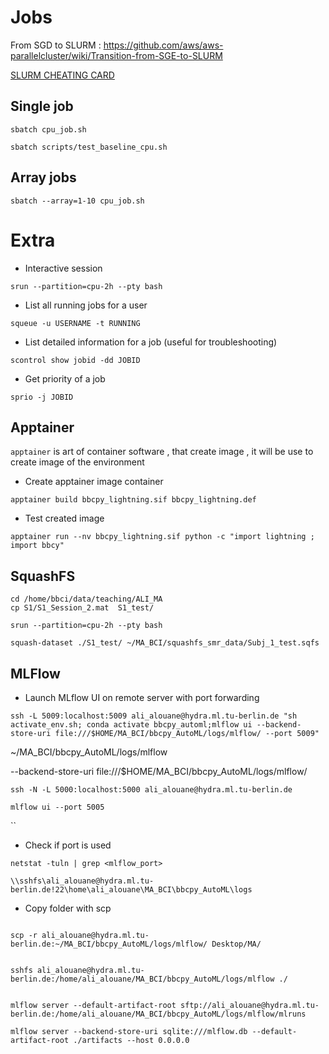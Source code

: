 

# Jobs

From SGD to SLURM : https://github.com/aws/aws-parallelcluster/wiki/Transition-from-SGE-to-SLURM

[SLURM CHEATING CARD](https://git.tu-berlin.de/ml-group/hydra/documentation/-/blob/main/cheating-card.md)
## Single job


```shell
sbatch cpu_job.sh
```


```shell
sbatch scripts/test_baseline_cpu.sh
```

## Array jobs

```shell
sbatch --array=1-10 cpu_job.sh
```


# Extra 


* Interactive session

```shell
srun --partition=cpu-2h --pty bash
```

* List all running jobs for a user
```shell
squeue -u USERNAME -t RUNNING
```

* List detailed information for a job (useful for troubleshooting)

```shell
scontrol show jobid -dd JOBID
```


* Get priority of a job
```shell
sprio -j JOBID
```

## Apptainer

`apptainer` is art of container software , that create image , it will be use to create image of the environment

* Create apptainer image container

```shell
apptainer build bbcpy_lightning.sif bbcpy_lightning.def
```

* Test created image 

```shell
apptainer run --nv bbcpy_lightning.sif python -c "import lightning ; import bbcy"
```
## SquashFS

```shell
cd /home/bbci/data/teaching/ALI_MA
cp S1/S1_Session_2.mat  S1_test/
```

```shell
srun --partition=cpu-2h --pty bash
```

```shell
squash-dataset ./S1_test/ ~/MA_BCI/squashfs_smr_data/Subj_1_test.sqfs
```
## MLFlow


* Launch MLflow UI on remote server with port forwarding


```shell
ssh -L 5009:localhost:5009 ali_alouane@hydra.ml.tu-berlin.de "sh activate_env.sh; conda activate bbcpy_automl;mlflow ui --backend-store-uri file:///$HOME/MA_BCI/bbcpy_AutoML/logs/mlflow/ --port 5009"
```

~/MA_BCI/bbcpy_AutoML/logs/mlflow

--backend-store-uri file:///$HOME/MA_BCI/bbcpy_AutoML/logs/mlflow/

```shell
ssh -N -L 5000:localhost:5000 ali_alouane@hydra.ml.tu-berlin.de
```


```shell
mlflow ui --port 5005 
```

``
* Check if port is used 

```shell
netstat -tuln | grep <mlflow_port>
```


```shell
\\sshfs\ali_alouane@hydra.ml.tu-berlin.de!22\home\ali_alouane\MA_BCI\bbcpy_AutoML\logs

```



* Copy folder with scp   

```shell

scp -r ali_alouane@hydra.ml.tu-berlin.de:~/MA_BCI/bbcpy_AutoML/logs/mlflow/ Desktop/MA/

```

```shell

sshfs ali_alouane@hydra.ml.tu-berlin.de:/home/ali_alouane/MA_BCI/bbcpy_AutoML/logs/mlflow ./

```

```shell

mlflow server --default-artifact-root sftp://ali_alouane@hydra.ml.tu-berlin.de:/home/ali_alouane/MA_BCI/bbcpy_AutoML/logs/mlflow/mlruns 

```

```shell
mlflow server --backend-store-uri sqlite:///mlflow.db --default-artifact-root ./artifacts --host 0.0.0.0
```


